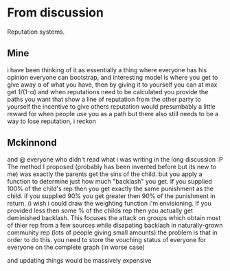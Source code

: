# From discussion
Reputation systems.

## Mine
i have been thinking of it as essentially a thing where everyone has his opinion
everyone can bootstrap, and interesting model is where you get to give away α of 
what you have, then by giving it to yourself you can at max get 1/(1-α)
and when reputations need to be calculated you provide the paths you want that show a 
line of reputation from the other party to yourself
the incentive to give others reputation would presumbably a little reward for when 
people use you as a path but there also still needs to be a way to lose reputation, 
i reckon

## Mckinnond
and @ everyone who didn't read what i was writing in the long discussion
:P The method I proposed (probably has been invented before but its new to me) was
exactly the parents get the sins of the child. but you apply a function to determine
just how much "backlash" you get. If you supplied 100% of the child's rep then you
get exactly the same punishment as the child. if you supplied 90% you get greater
then 90% of the punishment in return. (i wish i could draw the weighting function
i'm envisioning. If you provided less then some % of the childs rep then you actually
get deminished backlash. This focuses the attack on groups which obtain most of thier
rep from a few sources while disapating backlash in naturally-grown community rep
(lots of people giving small amounts)
the problem is that in order to do this. you need to store the vouching status of
everyone for everyone on the complete graph (in worse case)

and updating things would be massively expensive
